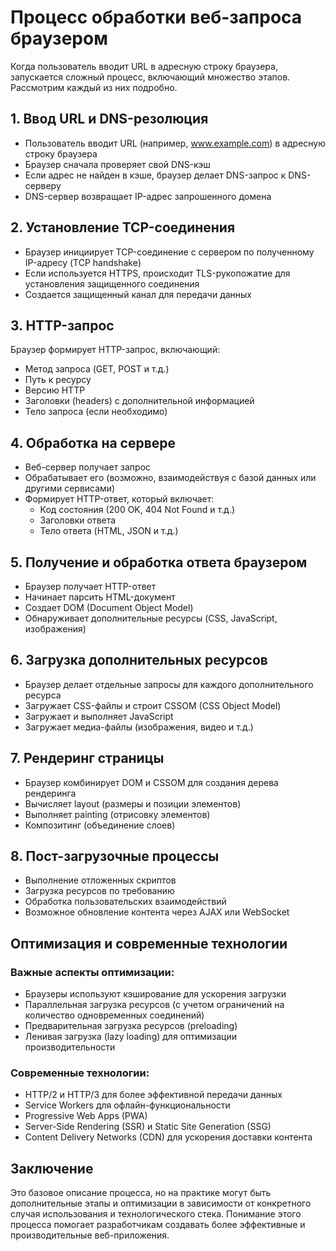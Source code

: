 # Процесс обработки веб-запроса браузером

Когда пользователь вводит URL в адресную строку браузера, запускается сложный процесс, включающий множество этапов. Рассмотрим каждый из них подробно.

## 1. Ввод URL и DNS-резолюция

- Пользователь вводит URL (например, www.example.com) в адресную строку браузера
- Браузер сначала проверяет свой DNS-кэш
- Если адрес не найден в кэше, браузер делает DNS-запрос к DNS-серверу
- DNS-сервер возвращает IP-адрес запрошенного домена

## 2. Установление TCP-соединения

- Браузер инициирует TCP-соединение с сервером по полученному IP-адресу (TCP handshake)
- Если используется HTTPS, происходит TLS-рукопожатие для установления защищенного соединения
- Создается защищенный канал для передачи данных

## 3. HTTP-запрос

Браузер формирует HTTP-запрос, включающий:

- Метод запроса (GET, POST и т.д.)
- Путь к ресурсу
- Версию HTTP
- Заголовки (headers) с дополнительной информацией
- Тело запроса (если необходимо)

## 4. Обработка на сервере

- Веб-сервер получает запрос
- Обрабатывает его (возможно, взаимодействуя с базой данных или другими сервисами)
- Формирует HTTP-ответ, который включает:
  - Код состояния (200 OK, 404 Not Found и т.д.)
  - Заголовки ответа
  - Тело ответа (HTML, JSON и т.д.)

## 5. Получение и обработка ответа браузером

- Браузер получает HTTP-ответ
- Начинает парсить HTML-документ
- Создает DOM (Document Object Model)
- Обнаруживает дополнительные ресурсы (CSS, JavaScript, изображения)

## 6. Загрузка дополнительных ресурсов

- Браузер делает отдельные запросы для каждого дополнительного ресурса
- Загружает CSS-файлы и строит CSSOM (CSS Object Model)
- Загружает и выполняет JavaScript
- Загружает медиа-файлы (изображения, видео и т.д.)

## 7. Рендеринг страницы

- Браузер комбинирует DOM и CSSOM для создания дерева рендеринга
- Вычисляет layout (размеры и позиции элементов)
- Выполняет painting (отрисовку элементов)
- Композитинг (объединение слоев)

## 8. Пост-загрузочные процессы

- Выполнение отложенных скриптов
- Загрузка ресурсов по требованию
- Обработка пользовательских взаимодействий
- Возможное обновление контента через AJAX или WebSocket

## Оптимизация и современные технологии

### Важные аспекты оптимизации:

- Браузеры используют кэширование для ускорения загрузки
- Параллельная загрузка ресурсов (с учетом ограничений на количество одновременных соединений)
- Предварительная загрузка ресурсов (preloading)
- Ленивая загрузка (lazy loading) для оптимизации производительности

### Современные технологии:

- HTTP/2 и HTTP/3 для более эффективной передачи данных
- Service Workers для офлайн-функциональности
- Progressive Web Apps (PWA)
- Server-Side Rendering (SSR) и Static Site Generation (SSG)
- Content Delivery Networks (CDN) для ускорения доставки контента

## Заключение

Это базовое описание процесса, но на практике могут быть дополнительные этапы и оптимизации в зависимости от конкретного случая использования и технологического стека. Понимание этого процесса помогает разработчикам создавать более эффективные и производительные веб-приложения.
